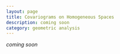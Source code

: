 ```yaml
---
layout: page
title: Covariograms on Homogeneous Spaces
description: coming soon
category: geometric analysis
---
```


*coming soon*